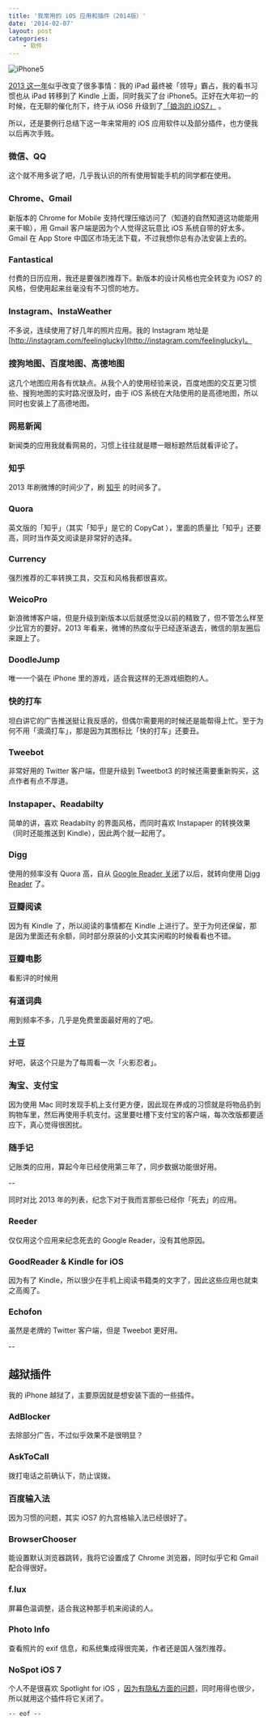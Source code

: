 ```yaml
---
title: '我常用的 iOS 应用和插件（2014版）'
date: '2014-02-07'
layout: post
categories:
    - 软件
---
```


![iPhone5](http://files.gracecode.com/2014_02_07/1391751905@640.jpg)

[2013 这一年](http://www.gracecode.com/posts/my-ios-apps-2013.html)似乎改变了很多事情：我的 iPad 最终被「领导」霸占，我的看书习惯也从 iPad 转移到了 Kindle 上面，同时我买了台 iPhone5。正好在大年初一的时候，在无聊的催化剂下，终于从 iOS6 升级到了[「娘泡的 iOS7」](http://mashable.com/2013/09/20/worst-things-about-ios-7/) 。

所以，还是要例行总结下这一年来常用的 iOS 应用软件以及部分插件，也方便我以后再次手贱。

### 微信、QQ

这个就不用多说了吧，几乎我认识的所有使用智能手机的同学都在使用。

### Chrome、Gmail

新版本的 Chrome for Mobile 支持代理压缩访问了（知道的自然知道这功能能用来干嘛），用 Gmail 客户端是因为个人觉得这玩意比 iOS 系统自带的好太多。Gmail 在 App Store 中国区市场无法下载，不过我想你总有办法安装上去的。

### Fantastical

付费的日历应用，我还是要强烈推荐下。新版本的设计风格也完全转变为 iOS7 的风格，但使用起来丝毫没有不习惯的地方。

### Instagram、InstaWeather

不多说，连续使用了好几年的照片应用。我的 Instagram 地址是 [http://instagram.com/feelinglucky](http://instagram.com/feelinglucky)。

### 搜狗地图、百度地图、高德地图

这几个地图应用各有优缺点。从我个人的使用经验来说，百度地图的交互更习惯些、搜狗地图的实时路况很及时，由于 iOS 系统在大陆使用的是高德地图，所以同时也安装上了高德地图。

### 网易新闻

新闻类的应用我就看网易的，习惯上往往就是瞟一眼标题然后就看评论了。

### 知乎

2013 年刷微博的时间少了，刷 [知乎](http://zhihu.com) 的时间多了。

### Quora

英文版的「知乎」（其实「知乎」是它的 CopyCat ），里面的质量比「知乎」还要高，同时当作英文阅读是非常好的选择。

### Currency

强烈推荐的汇率转换工具，交互和风格我都很喜欢。

### WeicoPro

新浪微博客户端，但是升级到新版本以后就感觉没以前的精致了，但不管怎么样至少比官方的要好。2013 年看来，微博的热度似乎已经逐渐退去，微信的朋友圈后来跟上了。

### DoodleJump

唯一一个装在 iPhone 里的游戏，适合我这样的无游戏细胞的人。

### 快的打车

坦白讲它的广告推送挺让我反感的，但偶尔需要用的时候还是能帮得上忙。至于为何不用「滴滴打车」，那是因为其图标比「快的打车」还要丑。

### Tweebot

非常好用的 Twitter 客户端，但是升级到 Tweetbot3 的时候还需要重新购买，这点作者有点不厚道。

### Instapaper、Readabilty

简单的讲，喜欢 Readabilty 的界面风格，而同时喜欢 Instapaper 的转换效果（同时还能推送到 Kindle），因此两个就一起用了。

### Digg

使用的频率没有 Quora 高，自从 [Google Reader 关闭](http://www.williamlong.info/archives/3521.html)了以后，就转向使用 [Digg Reader](https://digg.com/reader/) 了。

### 豆瓣阅读

因为有 Kindle 了，所以阅读的事情都在 Kindle 上进行了。至于为何还保留，那是因为里面还有余额，同时部分原装的小文其实闲暇的时候看看也不错。

### 豆瓣电影

看影评的时候用

### 有道词典

用到频率不多，几乎是免费里面最好用的了吧。

### 土豆

好吧，装这个只是为了每周看一次「火影忍者」。

### 淘宝、支付宝

因为使用 Mac 同时发现手机上支付更方便，因此现在养成的习惯就是将物品扔到购物车里，然后再使用手机支付。这里要吐槽下支付宝的客户端，每次改版都要适应下，真心觉得很困扰。

### 随手记

记账类的应用，算起今年已经使用第三年了，同步数据功能很好用。

--

同时对比 2013 年的列表，纪念下对于我而言那些已经你「死去」的应用。

### Reeder

仅仅用这个应用来纪念死去的 Google Reader，没有其他原因。

### GoodReader & Kindle for iOS

因为有了 Kindle，所以很少在手机上阅读书籍类的文字了，因此这些应用也就束之高阁了。

### Echofon

虽然是老牌的 Twitter 客户端，但是 Tweebot 更好用。

--

## 越狱插件

我的 iPhone 越狱了，主要原因就是想安装下面的一些插件。

### AdBlocker

去除部分广告，不过似乎效果不是很明显？

### AskToCall

拨打电话之前确认下，防止误拨。

### 百度输入法

因为习惯的问题，其实 iOS7 的九宫格输入法已经很好了。

### BrowserChooser

能设置默认浏览器跳转，我将它设置成了 Chrome 浏览器，同时似乎它和 Gmail 配合得很好。

### f.lux

屏幕色温调整，适合我这种那手机来阅读的人。

### Photo Info

查看照片的 exif 信息，和系统集成得很完美，作者还是国人强烈推荐。

### NoSpot iOS 7

个人不是很喜欢 Spotlight for iOS ，[因为有隐私方面的问题](http://www.zhihu.com/question/21068851)，同时用得也很少，所以就用这个插件将它关闭了。

```-- eof --```

